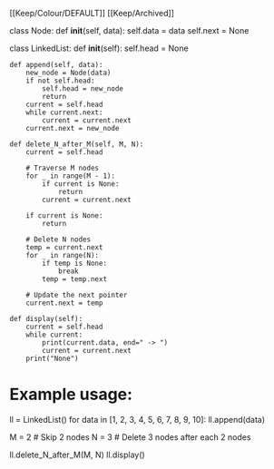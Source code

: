 [[Keep/Colour/DEFAULT]] [[Keep/Archived]] 

class Node:
    def __init__(self, data):
        self.data = data
        self.next = None

class LinkedList:
    def __init__(self):
        self.head = None

    def append(self, data):
        new_node = Node(data)
        if not self.head:
            self.head = new_node
            return
        current = self.head
        while current.next:
            current = current.next
        current.next = new_node

    def delete_N_after_M(self, M, N):
        current = self.head

        # Traverse M nodes
        for _ in range(M - 1):
            if current is None:
                return
            current = current.next

        if current is None:
            return

        # Delete N nodes
        temp = current.next
        for _ in range(N):
            if temp is None:
                break
            temp = temp.next

        # Update the next pointer
        current.next = temp

    def display(self):
        current = self.head
        while current:
            print(current.data, end=" -> ")
            current = current.next
        print("None")

# Example usage:
ll = LinkedList()
for data in [1, 2, 3, 4, 5, 6, 7, 8, 9, 10]:
    ll.append(data)

M = 2  # Skip 2 nodes
N = 3  # Delete 3 nodes after each 2 nodes

ll.delete_N_after_M(M, N)
ll.display()

